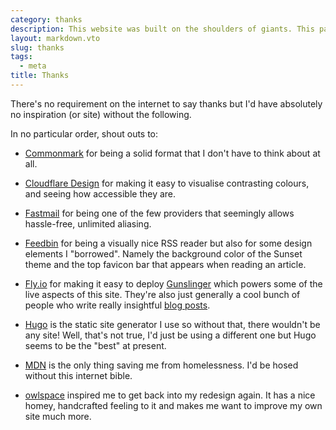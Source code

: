 ```yaml
---
category: thanks
description: This website was built on the shoulders of giants. This page names a number of them.
layout: markdown.vto
slug: thanks
tags:
  - meta
title: Thanks
---
```

There's no requirement on the internet to say thanks but I'd have absolutely no inspiration (or site) without the following.

In no particular order, shout outs to:

- [Commonmark](https://commonmark.org) for being a solid format that I don't have to think about at all.

- [Cloudflare Design](https://cloudflare.design/color) for making it easy to visualise contrasting colours, and seeing how accessible they are.

- [Fastmail](https://fastmail.com) for being one of the few providers that seemingly allows hassle-free, unlimited aliasing.

- [Feedbin](https://feedbin.com) for being a visually nice RSS reader but also for some design elements I "borrowed". Namely the background color of the Sunset theme and the top favicon bar that appears when reading an article.

- [Fly.io](https://fly.io) for making it easy to deploy [Gunslinger](https://github.com/marcus-crane/gunslinger) which powers some of the live aspects of this site. They're also just generally a cool bunch of people who write really insightful [blog posts](https://fly.io/blog/).

- [Hugo](https://gohugo.io) is the static site generator I use so without that, there wouldn't be any site! Well, that's not true, I'd just be using a different one but Hugo seems to be the "best" at present.

- [MDN](https://developer.mozilla.org/en-US/) is the only thing saving me from homelessness. I'd be hosed without this internet bible.

- [owlspace](https://archive.is/kD83O) inspired me to get back into my redesign again. It has a nice homey, handcrafted feeling to it and makes me want to improve my own site much more.
